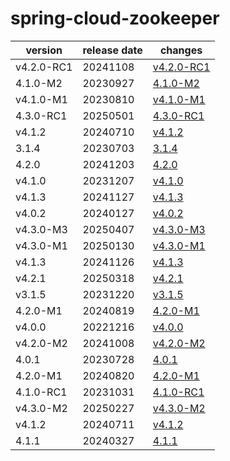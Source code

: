 # spring-cloud-zookeeper	


|version|release date|changes|
|---|---|---|
|v4.2.0-RC1|20241108|[v4.2.0-RC1](./v4.2.0-RC1-20241108.md)|
|4.1.0-M2|20230927|[4.1.0-M2](./4.1.0-M2-20230927.md)|
|v4.1.0-M1|20230810|[v4.1.0-M1](./v4.1.0-M1-20230810.md)|
|4.3.0-RC1|20250501|[4.3.0-RC1](./4.3.0-RC1-20250501.md)|
|v4.1.2|20240710|[v4.1.2](./v4.1.2-20240710.md)|
|3.1.4|20230703|[3.1.4](./3.1.4-20230703.md)|
|4.2.0|20241203|[4.2.0](./4.2.0-20241203.md)|
|v4.1.0|20231207|[v4.1.0](./v4.1.0-20231207.md)|
|v4.1.3|20241127|[v4.1.3](./v4.1.3-20241127.md)|
|v4.0.2|20240127|[v4.0.2](./v4.0.2-20240127.md)|
|v4.3.0-M3|20250407|[v4.3.0-M3](./v4.3.0-M3-20250407.md)|
|v4.3.0-M1|20250130|[v4.3.0-M1](./v4.3.0-M1-20250130.md)|
|v4.1.3|20241126|[v4.1.3](./v4.1.3-20241126.md)|
|v4.2.1|20250318|[v4.2.1](./v4.2.1-20250318.md)|
|v3.1.5|20231220|[v3.1.5](./v3.1.5-20231220.md)|
|4.2.0-M1|20240819|[4.2.0-M1](./4.2.0-M1-20240819.md)|
|v4.0.0|20221216|[v4.0.0](./v4.0.0-20221216.md)|
|v4.2.0-M2|20241008|[v4.2.0-M2](./v4.2.0-M2-20241008.md)|
|4.0.1|20230728|[4.0.1](./4.0.1-20230728.md)|
|4.2.0-M1|20240820|[4.2.0-M1](./4.2.0-M1-20240820.md)|
|4.1.0-RC1|20231031|[4.1.0-RC1](./4.1.0-RC1-20231031.md)|
|v4.3.0-M2|20250227|[v4.3.0-M2](./v4.3.0-M2-20250227.md)|
|v4.1.2|20240711|[v4.1.2](./v4.1.2-20240711.md)|
|4.1.1|20240327|[4.1.1](./4.1.1-20240327.md)|
